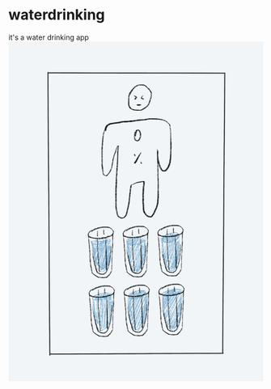 # waterdrinking

it's a water drinking app
<img title="WaterDrinking" alt="Water Drinking Image" src="WaterDrinking.gif">
